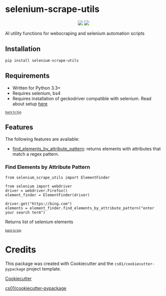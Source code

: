 # selenium-scrape-utils
<p align="center">

<a href="https://pypi.python.org/pypi/selenium_scrape_utils">
<img src="https://img.shields.io/pypi/v/selenium_scrape_utils.svg" /></a>
<a href="https://travis-ci.org/KeshevK/selenium_scrape_utils"><img src="https://travis-ci.org/KeshevK/selenium_scrape_utils.svg?branch=master" /></a>
</p>
AI utility functions for webscraping and selenium automation scripts

## Installation

    pip install selenium-scrape-utils

## Requirements

* Written for Python 3.3+
* Requires selenium, bs4
* Requires installation of geckodriver compatible with selenium. Read about setup [here](https://selenium-python.readthedocs.io/installation.html)

<sub><sup>[back to top](#selenium-scrape-utils)</sub></sup>

## Features

The following features are available:

* [find_elements_by_attribute_pattern](#find_elements_by_attribute_pattern): returns elements with attributes that match a regex pattern.

### Find Elements by Attribute Pattern

    from selenium_scrape_utils import ElementFinder

    from selenium import webdriver
    driver = webdriver.Firefox()
    element_finder = ElementFinder(driver)

    driver.get("https://bing.com")
    elements = element_finder.find_elements_by_attribute_pattern("enter your search term")

Returns list of selenium elements

<sub><sup>[back to top](#find_elements_by_attribute_pattern)</sub></sup>

# Credits
This package was created with Cookiecutter and the `cs01/cookiecutter-pypackage` project template.

[Cookiecutter](https://github.com/audreyr/cookiecutter)

[cs01/cookiecutter-pypackage](https://github.com/cs01/cookiecutter-pypackage)
